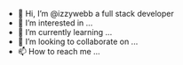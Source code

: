 - 👋 Hi, I’m @izzywebb a full stack developer 
- 👀 I’m interested in ...
- 🌱 I’m currently learning ...
- 💞️ I’m looking to collaborate on ...
- 📫 How to reach me ...

<!---
izzywebb/izzywebb is a ✨ special ✨ repository because its `README.md` (this file) appears on your GitHub profile.
You can click the Preview link to take a look at your changes.
--->
